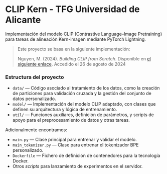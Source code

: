 # CLIP Kern - TFG Universidad de Alicante
Implementación del modelo CLIP (Contrastive Language–Image Pretraining) para tareas de alineación Kern-imagen mediante PyTorch Lightning.

> Este proyecto se basa en la siguiente implementación: 
> 
> Nguyen, M. (2024). *Building CLIP from Scratch*. Disponible en [el siguiente enlace](https://medium.com/correll-lab/building-clip-from-scratch-68f6e42d35f4). Accedido el 26 de agosto de 2024

### Estructura del proyecto

- `data/` — Código asociado al tratamiento de los datos, como la creación de particiones para validación cruzada y la gestión del conjunto de datos personalizado.  
- `model/` — Implementación del modelo CLIP adaptado, con clases que definen su arquitectura y lógica de entrenamiento.  
- `util/` — Funciones auxiliares, definición de parámetros, y scripts de apoyo para el preprocesamiento de datos y otras tareas.

Adicionalmente encontramos:

- `main.py` — Clase principal para entrenar y validar el modelo.  
- `main_tokenizer.py` — Clase para entrenar el tokenizador BPE personalizado.  
- `Dockerfile` — Fichero de definición de contenedores para la tecnología Docker. 
- Otros *scripts* para lanzamiento de experimentos en el servidor.
